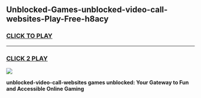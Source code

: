 
## Unblocked-Games-unblocked-video-call-websites-Play-Free-h8acy
<h3>
<a href="https://premium76.site?title=unblocked-video-call-websites&ref=23A">CLICK TO PLAY</a></h3>
<hr>

<h3>
<a href="https://premium76.site?title=unblocked-video-call-websites&ref=23A">CLICK 2 PLAY</a>
  
</h3>

<a href="https://premium76.site?title=unblocked-video-call-websites&ref=23A"><img src="https://clearcache.store/games.png"></a>


**unblocked-video-call-websites games unblocked: Your Gateway to Fun and Accessible Online Gaming**
